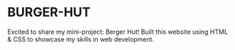 # BURGER-HUT
Excited to share my mini-project: Berger Hut!  Built this website using HTML &amp; CSS to showcase my skills in web development. 
